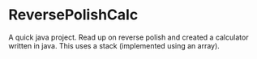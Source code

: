 # ReversePolishCalc
A quick java project. 
Read up on reverse polish and created a calculator written in java. This uses a stack (implemented using an array).  
